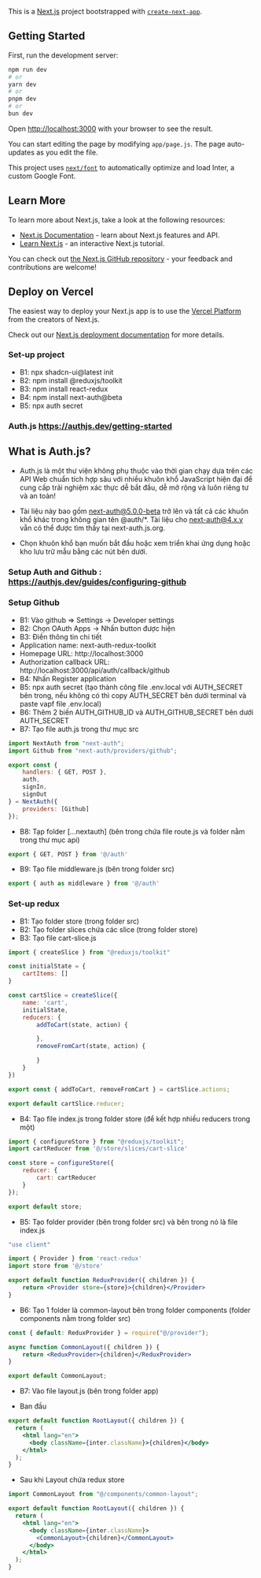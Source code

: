 This is a [Next.js](https://nextjs.org/) project bootstrapped with [`create-next-app`](https://github.com/vercel/next.js/tree/canary/packages/create-next-app).

## Getting Started

First, run the development server:

```bash
npm run dev
# or
yarn dev
# or
pnpm dev
# or
bun dev
```

Open [http://localhost:3000](http://localhost:3000) with your browser to see the result.

You can start editing the page by modifying `app/page.js`. The page auto-updates as you edit the file.

This project uses [`next/font`](https://nextjs.org/docs/basic-features/font-optimization) to automatically optimize and load Inter, a custom Google Font.

## Learn More

To learn more about Next.js, take a look at the following resources:

- [Next.js Documentation](https://nextjs.org/docs) - learn about Next.js features and API.
- [Learn Next.js](https://nextjs.org/learn) - an interactive Next.js tutorial.

You can check out [the Next.js GitHub repository](https://github.com/vercel/next.js/) - your feedback and contributions are welcome!

## Deploy on Vercel

The easiest way to deploy your Next.js app is to use the [Vercel Platform](https://vercel.com/new?utm_medium=default-template&filter=next.js&utm_source=create-next-app&utm_campaign=create-next-app-readme) from the creators of Next.js.

Check out our [Next.js deployment documentation](https://nextjs.org/docs/deployment) for more details.

### Set-up project
- B1: npx shadcn-ui@latest init
- B2: npm install @reduxjs/toolkit
- B3: npm install react-redux
- B4: npm install next-auth@beta
- B5: npx auth secret

### Auth.js https://authjs.dev/getting-started

## What is Auth.js?

- Auth.js là một thư viện không phụ thuộc vào thời gian chạy dựa trên các API Web chuẩn tích hợp sâu với nhiều khuôn khổ JavaScript hiện đại để cung cấp trải nghiệm xác thực dễ bắt đầu, dễ mở rộng và luôn riêng tư và an toàn!

- Tài liệu này bao gồm next-auth@5.0.0-beta trở lên và tất cả các khuôn khổ khác trong không gian tên @auth/*. Tài liệu cho next-auth@4.x.y vẫn có thể được tìm thấy tại next-auth.js.org.

- Chọn khuôn khổ bạn muốn bắt đầu hoặc xem triển khai ứng dụng hoặc kho lưu trữ mẫu bằng các nút bên dưới.

### Setup Auth and Github : https://authjs.dev/guides/configuring-github

### Setup Github

- B1: Vào github => Settings -> Developer settings
- B2: Chọn OAuth Apps -> Nhấn button được hiện 
- B3: Điền thông tin chi tiết
- Application name: next-auth-redux-toolkit
- Homepage URL: http://localhost:3000
- Authorization callback URL: http://localhost:3000/api/auth/callback/github
- B4: Nhấn Register application
- B5: npx auth secret (tạo thành công file .env.local với AUTH_SECRET bên trong, nếu không có thì copy AUTH_SECRET bên dưới terminal và paste vapf file .env.local)
- B6: Thêm 2 biến AUTH_GITHUB_ID và AUTH_GITHUB_SECRET bên dưới AUTH_SECRET
- B7: Tạo file auth.js trong thư mục src

```jsx
import NextAuth from "next-auth";
import Github from "next-auth/providers/github";

export const {
    handlers: { GET, POST },
    auth,
    signIn,
    signOut
} = NextAuth({
    providers: [Github]
});
```

- B8: Tạp folder [...nextauth] (bên trong chứa file route.js và folder nằm trong thư mục api)

```jsx
export { GET, POST } from '@/auth'
```

- B9: Tạo file middleware.js (bên trong folder src)

```jsx
export { auth as middleware } from '@/auth'
```

### Set-up redux
- B1: Tạo folder store (trong folder src)
- B2: Tạo folder slices chứa các slice (trong folder store)
- B3: Tạo file cart-slice.js

```jsx
import { createSlice } from "@reduxjs/toolkit"

const initialState = {
    cartItems: []
}

const cartSlice = createSlice({
    name: 'cart',
    initialState,
    reducers: {
        addToCart(state, action) {

        },
        removeFromCart(state, action) {

        }
    }
})

export const { addToCart, removeFromCart } = cartSlice.actions;

export default cartSlice.reducer;
```

- B4: Tạo file index.js trong folder store (để kết hợp nhiều reducers trong một)

```jsx
import { configureStore } from "@reduxjs/toolkit";
import cartReducer from '@/store/slices/cart-slice'

const store = configureStore({
    reducer: {
        cart: cartReducer
    }
});

export default store;
```

- B5: Tạo folder provider (bên trong folder src) và bên trong nó là file index.js

```jsx
"use client"

import { Provider } from 'react-redux'
import store from '@/store'

export default function ReduxProvider({ children }) {
    return <Provider store={store}>{children}</Provider>
}
```

- B6: Tạo 1 folder là common-layout bên trong folder components (folder components nằm trong folder src)

```jsx
const { default: ReduxProvider } = require("@/provider");

async function CommonLayout({ children }) {
    return <ReduxProvider>{children}</ReduxProvider>
}

export default CommonLayout;
```

- B7: Vào file layout.js (bên trong folder app)

- Ban đầu

```jsx
export default function RootLayout({ children }) {
  return (
    <html lang="en">
      <body className={inter.className}>{children}</body>
    </html>
  );
}
```

- Sau khi Layout chứa redux store

```jsx
import CommonLayout from "@/components/common-layout";

export default function RootLayout({ children }) {
  return (
    <html lang="en">
      <body className={inter.className}>
        <CommonLayout>{children}</CommonLayout>
      </body>
    </html>
  );
}
```